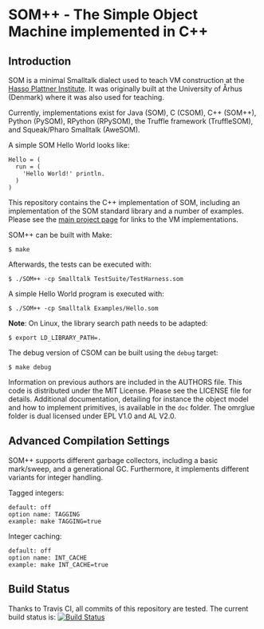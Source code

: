 SOM++ - The Simple Object Machine implemented in C++
====================================================

Introduction
------------

SOM is a minimal Smalltalk dialect used to teach VM construction at the [Hasso
Plattner Institute][SOM]. It was originally built at the University of Århus
(Denmark) where it was also used for teaching.

Currently, implementations exist for Java (SOM), C (CSOM), C++ (SOM++), Python
(PySOM), RPython (RPySOM), the Truffle framework (TruffleSOM), and
Squeak/Pharo Smalltalk (AweSOM).

A simple SOM Hello World looks like:

```Smalltalk
Hello = (
  run = (
    'Hello World!' println.
  )
)
```

This repository contains the C++ implementation of SOM, including an
implementation of the SOM standard library and a number of examples. Please see
the [main project page][SOMst] for links to the VM implementations.


SOM++ can be built with Make:

    $ make

Afterwards, the tests can be executed with:

    $ ./SOM++ -cp Smalltalk TestSuite/TestHarness.som
   
A simple Hello World program is executed with:

    $ ./SOM++ -cp Smalltalk Examples/Hello.som

**Note**: On Linux, the library search path needs to be adapted:

    $ export LD_LIBRARY_PATH=.

The debug version of CSOM can be built using the `debug` target:

    $ make debug

Information on previous authors are included in the AUTHORS file. This code is
distributed under the MIT License. Please see the LICENSE file for details.
Additional documentation, detailing for instance the object model and how to
implement primitives, is available in the `doc` folder. The omrglue folder
is dual licensed under EPL V1.0 and AL V2.0.

Advanced Compilation Settings
-----------------------------

SOM++ supports different garbage collectors, including a basic mark/sweep, and
a generational GC. Furthermore, it implements different variants for integer
handling.


Tagged integers:

    default: off
    option name: TAGGING
    example: make TAGGING=true

Integer caching:

    default: off
    option name: INT_CACHE
    example: make INT_CACHE=true

Build Status
------------

Thanks to Travis CI, all commits of this repository are tested.
The current build status is: [![Build Status](https://travis-ci.org/SOM-st/SOMpp.png?branch=master)](https://travis-ci.org/SOM-st/SOMpp/)

 [SOM]: http://www.hpi.uni-potsdam.de/hirschfeld/projects/som/
 [SOMst]: https://travis-ci.org/SOM-st/

